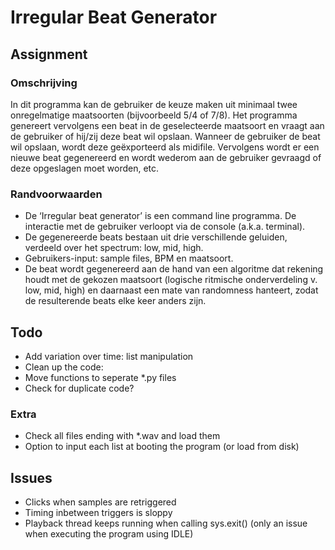 # Irregular Beat Generator

## Assignment
### Omschrijving
In dit programma kan de gebruiker de keuze maken uit minimaal twee onregelmatige maatsoorten (bijvoorbeeld
5/4 of 7/8). Het programma genereert vervolgens een beat in de geselecteerde maatsoort en vraagt aan de
gebruiker of hij/zij deze beat wil opslaan. Wanneer de gebruiker de beat wil opslaan, wordt deze geëxporteerd
als midifile. Vervolgens wordt er een nieuwe beat gegenereerd en wordt wederom aan de gebruiker gevraagd
of deze opgeslagen moet worden, etc.

### Randvoorwaarden
- De ‘Irregular beat generator’ is een command line programma. De interactie met de gebruiker verloopt
via de console (a.k.a. terminal).
- De gegenereerde beats bestaan uit drie verschillende geluiden, verdeeld over het spectrum: low, mid,
high.
- Gebruikers-input: sample files, BPM en maatsoort.
- De beat wordt gegenereerd aan de hand van een algoritme dat rekening houdt met de gekozen
maatsoort (logische ritmische onderverdeling v. low, mid, high) en daarnaast een mate van
randomness hanteert, zodat de resulterende beats elke keer anders zijn.

## Todo
- Add variation over time: list manipulation
- Clean up the code: 
 - Move functions to seperate *.py files
 - Check for duplicate code?

### Extra
- Check all files ending with *.wav and load them
- Option to input each list at booting the program (or load from disk)

## Issues
- Clicks when samples are retriggered
- Timing inbetween triggers is sloppy
- Playback thread keeps running when calling sys.exit() (only an issue when executing the program using IDLE)